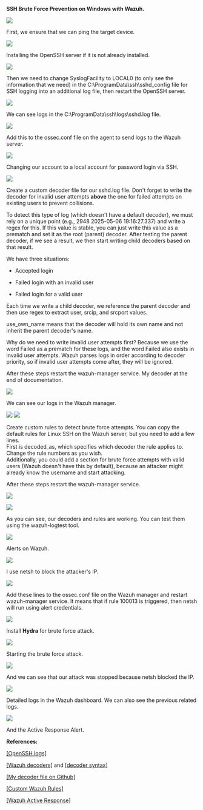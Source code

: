 **SSH Brute Force Prevention on Windows with Wazuh.**

![](./media/image1.jpg)

First, we ensure that we can ping the target device.

![](./media/image2.jpg)

Installing the OpenSSH server if it is not already installed.

![](./media/image3.jpg)

Then we need to change SyslogFacility to LOCAL0 (to only see the
information that we need) in the C:\\ProgramData\\ssh\\sshd_config file
for SSH logging into an additional log file, then restart the OpenSSH
server.

![](./media/image4.jpg)

We can see logs in the C:\\ProgramData\\ssh\\logs\\sshd.log file.

![](./media/image5.jpg)

Add this to the ossec.conf file on the agent to send logs to the Wazuh
server.

![](./media/image6.jpg)

Changing our account to a local account for password login via SSH.

![](./media/image7.jpg)

Create a custom decoder file for our sshd.log file. Don't forget to
write the decoder for invalid user attempts **above** the one for failed
attempts on existing users to prevent collisions.

To detect this type of log (which doesn\'t have a default decoder), we
must rely on a unique point (e.g., 2948 2025-05-06 19:16:27.337) and
write a regex for this. If this value is stable, you can just write this
value as a prematch and set it as the root (parent) decoder. After
testing the parent decoder, if we see a result, we then start writing
child decoders based on that result.

We have three situations:

- Accepted login

- Failed login with an invalid user

- Failed login for a valid user

Each time we write a child decoder, we reference the parent decoder and
then use regex to extract user, srcip, and srcport values.

use_own_name means that the decoder will hold its own name and not
inherit the parent decoder's name.

Why do we need to write invalid user attempts first? Because we use the
word Failed as a prematch for these logs, and the word Failed also
exists in invalid user attempts. Wazuh parses logs in order according to
decoder priority, so if invalid user attempts come after, they will be
ignored.

After these steps restart the wazuh-manager service. My decoder at the
end of documentation.

![](./media/image8.jpg)

We can see our logs in the Wazuh manager.

![](./media/image9.jpg)
![](./media/image10.JPG)

Create custom rules to detect brute force attempts. You can copy the
default rules for Linux SSH on the Wazuh server, but you need to add a
few lines.\
First is decoded_as, which specifies which decoder the rule applies to.
Change the rule numbers as you wish.\
Additionally, you could add a section for brute force attempts with
valid users (Wazuh doesn't have this by default), because an attacker
might already know the username and start attacking.

After these steps restart the wazuh-manager service.

![](./media/image13.jpg)

![](./media/image14.jpg)

As you can see, our decoders and rules are working. You can test them
using the wazuh-logtest tool.

![](./media/image15.jpg)

Alerts on Wazuh.

![](./media/image16.jpg)

I use netsh to block the attacker's IP.

![](./media/image17.jpg)

Add these lines to the ossec.conf file on the Wazuh manager and restart wazuh-manager service. It means
that if rule 100013 is triggered, then netsh will run using alert
credentials.

![](./media/image18.jpg)

Install **Hydra** for brute force attack.

![](./media/image19.jpg)

Starting the brute force attack.

![](./media/image20.jpg)

And we can see that our attack was stopped because netsh blocked the IP.

![](./media/image21.jpg)

Detailed logs in the Wazuh dashboard. We can also see the previous
related logs.

![](./media/image22.JPG)

And the Active Response Alert.

**References:**

[[OpenSSH
logs]](https://superuser.com/questions/1635361/starting-openssh-server-in-windows-with-debug-messages-enabled-d)

[[Wazuh
decoders]](https://documentation.wazuh.com/current/user-manual/ruleset/decoders/index.html)
and [[decoder
syntax]](https://documentation.wazuh.com/current/user-manual/ruleset/ruleset-xml-syntax/decoders.html)

[[My decoder file on
Github]](https://github.com/ElshanGambarov/Wazuh_OpenSSH_decoder/blob/main/decoder-for-openssh.xml)

[[Custom Wazuh
Rules]](https://documentation.wazuh.com/current/user-manual/ruleset/rules/custom.html)

[[Wazuh Active
Response]](https://documentation.wazuh.com/current/user-manual/capabilities/active-response/index.html)
